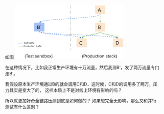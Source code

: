 如图
![生产环境测试](./img/prod_test.png)

在这种情况下，比如我正常生产环境有十万流量，然后我测B'，发了两万流量专门走B'。

我假设原本生产环境通过B的就会调用C和D，这时候，C和D的调用多了两万，压力其实是变大了的，
这样本质上不是对线上环境有影响的吗？

所以就更加好奇全链路压测到底是如何做的？
如果想完全无影响，那么又和并行测试有什么区别？

